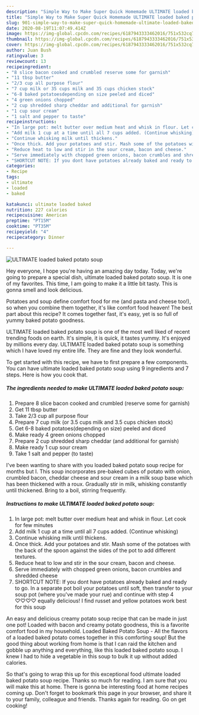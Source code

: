 ```yaml
---
description: "Simple Way to Make Super Quick Homemade ULTIMATE loaded baked potato soup"
title: "Simple Way to Make Super Quick Homemade ULTIMATE loaded baked potato soup"
slug: 901-simple-way-to-make-super-quick-homemade-ultimate-loaded-baked-potato-soup
date: 2020-08-19T11:07:49.414Z
image: https://img-global.cpcdn.com/recipes/6187943333462016/751x532cq70/ultimate-loaded-baked-potato-soup-recipe-main-photo.jpg
thumbnail: https://img-global.cpcdn.com/recipes/6187943333462016/751x532cq70/ultimate-loaded-baked-potato-soup-recipe-main-photo.jpg
cover: https://img-global.cpcdn.com/recipes/6187943333462016/751x532cq70/ultimate-loaded-baked-potato-soup-recipe-main-photo.jpg
author: Juan Bush
ratingvalue: 3
reviewcount: 13
recipeingredient:
- "8 slice bacon cooked and crumbled reserve some for garnish"
- "11 tbsp butter"
- "2/3 cup all purpose flour"
- "7 cup milk or 35 cups milk and 35 cups chicken stock"
- "6-8 baked potatoesdepending on size peeled and diced"
- "4 green onions chopped"
- "2 cup shredded sharp cheddar and additional for garnish"
- "1 cup sour cream"
- "1 salt and pepper to taste"
recipeinstructions:
- "In large pot: melt butter over medium heat and whisk in flour. Let cook for few minutes"
- "Add milk 1 cup at a time until all 7 cups added. (Continue whisking)"
- "Continue whisking milk until thickens."
- "Once thick. Add your potatoes and stir. Mash some of the potatoes with the back of the spoon against the sides of the pot to add different textures."
- "Reduce heat to low and stir in the sour cream, bacon and cheese."
- "Serve immediately with chopped green onions, bacon crumbles and shredded cheese"
- "SHORTCUT NOTE: If you dont have potatoes already baked and ready to go. In a separate pot boil your potatoes until soft, then transfer to your soup pot (where you&#39;ve made your rue) and continue with step 4 ♡♡♡♡ equally delicious! I find russet and yellow potatoes work best for this soup"
categories:
- Recipe
tags:
- ultimate
- loaded
- baked

katakunci: ultimate loaded baked 
nutrition: 227 calories
recipecuisine: American
preptime: "PT15M"
cooktime: "PT35M"
recipeyield: "4"
recipecategory: Dinner

---
```



![ULTIMATE loaded baked potato soup](https://img-global.cpcdn.com/recipes/6187943333462016/751x532cq70/ultimate-loaded-baked-potato-soup-recipe-main-photo.jpg)

Hey everyone, I hope you're having an amazing day today. Today, we're going to prepare a special dish, ultimate loaded baked potato soup. It is one of my favorites. This time, I am going to make it a little bit tasty. This is gonna smell and look delicious.

Potatoes and soup define comfort food for me (and pasta and cheese too!), so when you combine them together, it&#39;s like comfort food heaven! The best part about this recipe? It comes together fast, it&#39;s easy, yet is so full of yummy baked potato goodness.

ULTIMATE loaded baked potato soup is one of the most well liked of recent trending foods on earth. It's simple, it is quick, it tastes yummy. It's enjoyed by millions every day. ULTIMATE loaded baked potato soup is something which I have loved my entire life. They are fine and they look wonderful.


To get started with this recipe, we have to first prepare a few components. You can have ultimate loaded baked potato soup using 9 ingredients and 7 steps. Here is how you cook that.

<!--inarticleads1-->

##### The ingredients needed to make ULTIMATE loaded baked potato soup:

1. Prepare 8 slice bacon cooked and crumbled (reserve some for garnish)
1. Get 11 tbsp butter
1. Take 2/3 cup all purpose flour
1. Prepare 7 cup milk (or 3.5 cups milk and 3.5 cups chicken stock)
1. Get 6-8 baked potatoes(depending on size) peeled and diced
1. Make ready 4 green onions chopped
1. Prepare 2 cup shredded sharp cheddar (and additional for garnish)
1. Make ready 1 cup sour cream
1. Take 1 salt and pepper (to taste)


I&#39;ve been wanting to share with you loaded baked potato soup recipe for months but I. This soup incorporates pre-baked cubes of potato with onion, crumbled bacon, cheddar cheese and sour cream in a milk soup base which has been thickened with a roux. Gradually stir in milk, whisking constantly until thickened. Bring to a boil, stirring frequently. 

<!--inarticleads2-->

##### Instructions to make ULTIMATE loaded baked potato soup:

1. In large pot: melt butter over medium heat and whisk in flour. Let cook for few minutes
1. Add milk 1 cup at a time until all 7 cups added. (Continue whisking)
1. Continue whisking milk until thickens.
1. Once thick. Add your potatoes and stir. Mash some of the potatoes with the back of the spoon against the sides of the pot to add different textures.
1. Reduce heat to low and stir in the sour cream, bacon and cheese.
1. Serve immediately with chopped green onions, bacon crumbles and shredded cheese
1. SHORTCUT NOTE: If you dont have potatoes already baked and ready to go. In a separate pot boil your potatoes until soft, then transfer to your soup pot (where you&#39;ve made your rue) and continue with step 4 ♡♡♡♡ equally delicious! I find russet and yellow potatoes work best for this soup


An easy and delicious creamy potato soup recipe that can be made in just one pot! Loaded with bacon and creamy potato goodness, this is a favorite comfort food in my household. Loaded Baked Potato Soup - All the flavors of a loaded baked potato comes together in this comforting soup! But the good thing about working from home is that I can raid the kitchen and gobble up anything and everything, like this loaded baked potato soup. I knew I had to hide a vegetable in this soup to bulk it up without added calories. 

So that's going to wrap this up for this exceptional food ultimate loaded baked potato soup recipe. Thanks so much for reading. I am sure that you will make this at home. There is gonna be interesting food at home recipes coming up. Don't forget to bookmark this page in your browser, and share it to your family, colleague and friends. Thanks again for reading. Go on get cooking!
